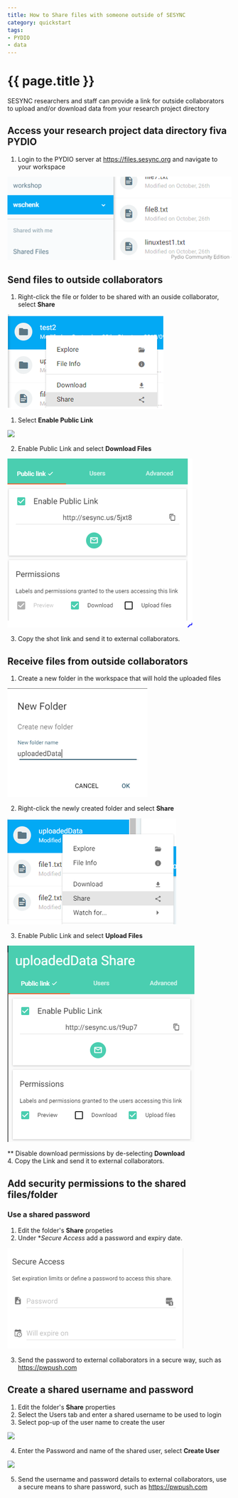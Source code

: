 ```yaml
---
title: How to Share files with someone outside of SESYNC
category: quickstart
tags:
- PYDIO
- data
---
```


# {{ page.title }}

SESYNC researchers and staff can provide a link for outside collaborators to upload and/or download data from your research project directory

## Access your research project data directory fiva PYDIO

1. Login to the PYDIO server at <https://files.sesync.org> and navigate to your workspace

![](/assets/images/PYDIOfiles/file00.PNG)

## Send files to outside collaborators

1. Right-click the file or folder to be shared with an ouside collaborator, select **Share**

![](/assets/images/PYDIOfiles/file01.PNG)

1. Select **Enable Public Link**

![](/assets/images/PYDIOfile/sendfile00.PNG)

2. Enable Public Link and select **Download Files**

![](/assets/images/PYDIOfiles/sendfile00.PNG)

3. Copy the shot link and send it to external collaborators.

## Receive files from outside collaborators



1. Create a new folder in the workspace that will hold the uploaded files

![](/assets/images/PYDIOfiles/receivefile01.PNG)

2. Right-click the newly created folder and select **Share**

![](/assets/images/PYDIOfiles/receivefile02.PNG)

3. Enable Public Link and select **Upload Files**

![](/assets/images/PYDIOfiles/receivefile03.PNG)

** Disable download permissions by de-selecting **Download**  
4. Copy the Link and send it to external collaborators.

## Add security permissions to the shared files/folder

### Use a shared password 

1. Edit the folder's **Share** propeties
2. Under **Secure Access* add a password and expiry date.

![](/assets/images/PYDIOfiles/file02.PNG)

3. Send the password to external collaborators in a secure way, such as <https://pwpush.com>  

## Create a shared username and password

1. Edit the folder's **Share** properties
2. Select the Users tab and enter a shared username to be used to login
3. Select pop-up of the user name to create the user

![](/assets/images/receivefile/file03.PNG)

4. Enter the Password and name of the shared user, select **Create User**

![](/assets/images/receivefile/file04.PNG)

5. Send the username and password details to external collaborators, use a secure means to share password, such as <https://pwpush.com>  
